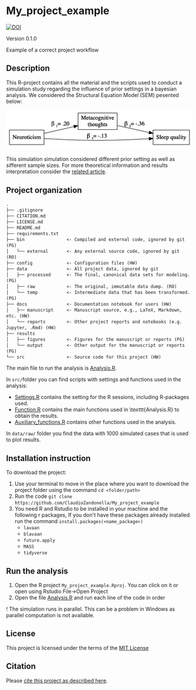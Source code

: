 # My_project_example

[![DOI](https://sandbox.zenodo.org/badge/DOI/10.5072/zenodo.507880.svg)](https://doi.org/10.5072/zenodo.507880)

Version 0.1.0

Example of a correct project workflow


## Description

This R-project contains all the material and the scripts used to conduct a simulation study regarding the influence of prior settings in a bayesian analysis. We considered the Structural Equation Model (SEM) pesented below:

![](docs/Figure/Plot_model.png)

This simulation simulation considered different prior setting as well as sifferent sample sizes. For more theoretical information and results interpretation consider the [related article](https://github.com/ClaudioZandonella/SIS_2020/blob/master/Documents/SIS_paper/author.pdf). 



## Project organization

```
.
├── .gitignore
├── CITATION.md
├── LICENSE.md
├── README.md
├── requirements.txt
├── bin                <- Compiled and external code, ignored by git (PG)
│   └── external       <- Any external source code, ignored by git (RO)
├── config             <- Configuration files (HW)
├── data               <- All project data, ignored by git
│   ├── processed      <- The final, canonical data sets for modeling. (PG)
│   ├── raw            <- The original, immutable data dump. (RO)
│   └── temp           <- Intermediate data that has been transformed. (PG)
├── docs               <- Documentation notebook for users (HW)
│   ├── manuscript     <- Manuscript source, e.g., LaTeX, Markdown, etc. (HW)
│   └── reports        <- Other project reports and notebooks (e.g. Jupyter, .Rmd) (HW)
├── results
│   ├── figures        <- Figures for the manuscript or reports (PG)
│   └── output         <- Other output for the manuscript or reports (PG)
└── src                <- Source code for this project (HW)
```

The main file to run the analysis is [Analysis.R](Analysis.R).

In `src/`folder you can find scripts with settings and functions used in the analysis:

- [Settings.R](src/Settings.R) contains the setting for the R sessions, including R-packages used.
- [Function.R](src/Functions.R) contains the main functions used in \texttt{Analysis.R} to obtain the results.
- [Auxiliary_functions.R](src/Auxiliary_functions.R) contains other functions used in the analysis.

In `data/raw/` folder you find the data with 1000 simulated cases that is used to plot results.


## Installation instruction

To download the project:

1. Use your terminal to move in the place where you want to download the project folder using the command `cd <folder/path>`
2. Run the code `git clone https://github.com/ClaudioZandonella/My_project_example`
3. You need R and Rstudio to be installed in your machine and the following r packages, If you don't have these packages already installed run the command `install.packages(<name_package>)`
    - `lavaan`
    - `blavaan`
    - `future.apply`
    - `MASS`
    - `tidyverse`

## Run the analysis

1. Open the R project `My_project_example.Rproj`. You can click on it or open using Rstudio File->Open Project
2. Open the file [Analysis.R](Analysis.R) and run each line of the code in order

! The simulation runs in parallel. This can be a problem in Windows as parallel computation is not available.

## License

This project is licensed under the terms of the [MIT License](/LICENSE.md)


## Citation

Please [cite this project as described here](/CITATION.md).
